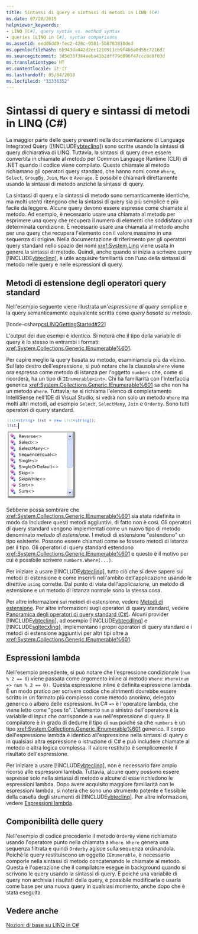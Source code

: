 ```yaml
---
title: Sintassi di query e sintassi di metodi in LINQ (C#)
ms.date: 07/20/2015
helpviewer_keywords:
- LINQ [C#], query syntax vs. method syntax
- queries [LINQ in C#], syntax comparisons
ms.assetid: eedd6dd9-fec2-428c-9581-5b8783810ded
ms.openlocfilehash: 6b943da442d2ec1210911cb9f4b6a0d56c7216d7
ms.sourcegitcommit: 3d5d33f384eeba41b2dff79d096f47ccc8d8f03d
ms.translationtype: HT
ms.contentlocale: it-IT
ms.lasthandoff: 05/04/2018
ms.locfileid: "33336352"
---
```

# <a name="query-syntax-and-method-syntax-in-linq-c"></a>Sintassi di query e sintassi di metodi in LINQ (C#)
La maggior parte delle query presenti nella documentazione di Language Integrated Query ([!INCLUDE[vbteclinq](~/includes/vbteclinq-md.md)]) sono scritte usando la sintassi di query dichiarativa di LINQ. Tuttavia, la sintassi di query deve essere convertita in chiamate al metodo per Common Language Runtime (CLR) di .NET quando il codice viene compilato. Queste chiamate al metodo richiamano gli operatori query standard, che hanno nomi come `Where`, `Select`, `GroupBy`, `Join`, `Max` e `Average`. È possibile chiamarli direttamente usando la sintassi di metodo anziché la sintassi di query.  
  
 La sintassi di query e la sintassi di metodo sono semanticamente identiche, ma molti utenti ritengono che la sintassi di query sia più semplice e più facile da leggere. Alcune query devono essere espresse come chiamate al metodo. Ad esempio, è necessario usare una chiamata al metodo per esprimere una query che recupera il numero di elementi che soddisfano una determinata condizione. È necessario usare una chiamata al metodo anche per una query che recupera l'elemento con il valore massimo in una sequenza di origine. Nella documentazione di riferimento per gli operatori query standard nello spazio dei nomi <xref:System.Linq> viene usata in genere la sintassi di metodo. Quindi, anche quando si inizia a scrivere query [!INCLUDE[vbteclinq](~/includes/vbteclinq-md.md)], è utile acquisire familiarità con l'uso della sintassi di metodo nelle query e nelle espressioni di query.  
  
## <a name="standard-query-operator-extension-methods"></a>Metodi di estensione degli operatori query standard  
 Nell'esempio seguente viene illustrata un'*espressione di query* semplice e la query semanticamente equivalente scritta come *query basata su metodo*.  
  
 [!code-csharp[csLINQGettingStarted#22](../../../../csharp/programming-guide/concepts/linq/codesnippet/CSharp/query-syntax-and-method-syntax-in-linq_1.cs)]  
  
 L'output dei due esempi è identico. Si noterà che il tipo della variabile di query è lo stesso in entrambi i formati: <xref:System.Collections.Generic.IEnumerable%601>.  
  
 Per capire meglio la query basata su metodo, esaminiamola più da vicino. Sul lato destro dell'espressione, si può notare che la clausola `where` viene ora espressa come metodo di istanza per l'oggetto `numbers` che, come si ricorderà, ha un tipo di `IEnumerable<int>`. Chi ha familiarità con l'interfaccia generica <xref:System.Collections.Generic.IEnumerable%601> sa che non ha un metodo `Where`. Tuttavia, se si richiama l'elenco di completamento IntelliSense nell'IDE di Visual Studio, si vedrà non solo un metodo `Where` ma molti altri metodi, ad esempio `Select`, `SelectMany`, `Join` e `Orderby`. Sono tutti operatori di query standard.  
  
 ![Operatori query standard in Intellisense](../../../../csharp/programming-guide/concepts/linq/media/standardqueryops.png "StandardQueryOps")  
  
 Sebbene possa sembrare che <xref:System.Collections.Generic.IEnumerable%601> sia stata ridefinita in modo da includere questi metodi aggiuntivi, di fatto non è così. Gli operatori di query standard vengono implementati come un nuovo tipo di metodo denominato *metodo di estensione*. I metodi di estensione "estendono" un tipo esistente. Possono essere chiamati come se fossero metodi di istanza per il tipo. Gli operatori di query standard estendono <xref:System.Collections.Generic.IEnumerable%601> e questo è il motivo per cui è possibile scrivere `numbers.Where(...)`.  
  
 Per iniziare a usare [!INCLUDE[vbteclinq](~/includes/vbteclinq-md.md)], tutto ciò che si deve sapere sui metodi di estensione è come inserirli nell'ambito dell'applicazione usando le direttive `using` corrette. Dal punto di vista dell'applicazione, un metodo di estensione e un metodo di istanza normale sono la stessa cosa.  
  
 Per altre informazioni sui metodi di estensione, vedere [Metodi di estensione](../../../../csharp/programming-guide/classes-and-structs/extension-methods.md). Per altre informazioni sugli operatori di query standard, vedere [Panoramica degli operatori di query standard (C#)](../../../../csharp/programming-guide/concepts/linq/standard-query-operators-overview.md). Alcuni provider [!INCLUDE[vbteclinq](~/includes/vbteclinq-md.md)], ad esempio [!INCLUDE[vbtecdlinq](~/includes/vbtecdlinq-md.md)] e [!INCLUDE[sqltecxlinq](~/includes/sqltecxlinq-md.md)], implementano i propri operatori di query standard e i metodi di estensione aggiuntivi per altri tipi oltre a <xref:System.Collections.Generic.IEnumerable%601>.  
  
## <a name="lambda-expressions"></a>Espressioni lambda  
 Nell'esempio precedente, si può notare che l'espressione condizionale (`num % 2 == 0`) viene passata come argomento inline al metodo `Where`: `Where(num => num % 2 == 0).` Questa espressione inline è definita espressione lambda. È un modo pratico per scrivere codice che altrimenti dovrebbe essere scritto in un formato più complesso come metodo anonimo, delegato generico o albero delle espressioni. In C# `=>` è l'operatore lambda, che viene letto come "goes to". L'elemento `num` a sinistra dell'operatore è la variabile di input che corrisponde a `num` nell'espressione di query. Il compilatore è in grado di dedurre il tipo di `num` poiché sa che `numbers` è un tipo <xref:System.Collections.Generic.IEnumerable%601> generico. Il corpo dell'espressione lambda è identico all'espressione nella sintassi di query o in qualsiasi altra espressione o istruzione di C# e può includere chiamate al metodo e altra logica complessa. Il valore restituito è semplicemente il risultato dell'espressione.  
  
 Per iniziare a usare [!INCLUDE[vbteclinq](~/includes/vbteclinq-md.md)], non è necessario fare ampio ricorso alle espressioni lambda. Tuttavia, alcune query possono essere espresse solo nella sintassi di metodo e alcune di esse richiedono le espressioni lambda. Dopo avere acquisito maggiore familiarità con le espressioni lambda, si noterà che sono uno strumento potente e flessibile della casella degli strumenti di [!INCLUDE[vbteclinq](~/includes/vbteclinq-md.md)]. Per altre informazioni, vedere [Espressioni lambda](../../../../csharp/programming-guide/statements-expressions-operators/lambda-expressions.md).  
  
## <a name="composability-of-queries"></a>Componibilità delle query  
 Nell'esempio di codice precedente il metodo `OrderBy` viene richiamato usando l'operatore punto nella chiamata a `Where`. `Where` genera una sequenza filtrata e quindi `Orderby` agisce sulla sequenza ordinandola. Poiché le query restituiscono un oggetto `IEnumerable`, è necessario comporle nella sintassi di metodo concatenando le chiamate al metodo. Questa è l'operazione che il compilatore esegue in background quando si scrivono le query usando la sintassi di query. E poiché una variabile di query non archivia i risultati della query, è possibile modificarla o usarla come base per una nuova query in qualsiasi momento, anche dopo che è stata eseguita.  
  
## <a name="see-also"></a>Vedere anche  
 [Nozioni di base su LINQ in C#](../../../../csharp/programming-guide/concepts/linq/getting-started-with-linq.md)
